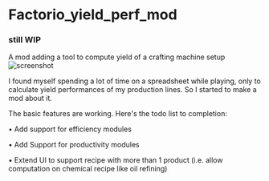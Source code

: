 # Factorio_yield_perf_mod
### still WIP
A mod adding a tool to compute yield of a crafting machine setup
![screenshot](https://i.imgur.com/F3eocuu.png)

I found myself spending a lot of time on a spreadsheet while playing, only to calculate yield performances of my production lines.
So I started to make a mod about it.

The basic features are working.
Here's the todo list to completion:

• Add support for efficiency modules

• Add Support for productivity modules

• Extend UI to support recipe with more than 1 product (i.e. allow computation on chemical recipe like oil refining)

